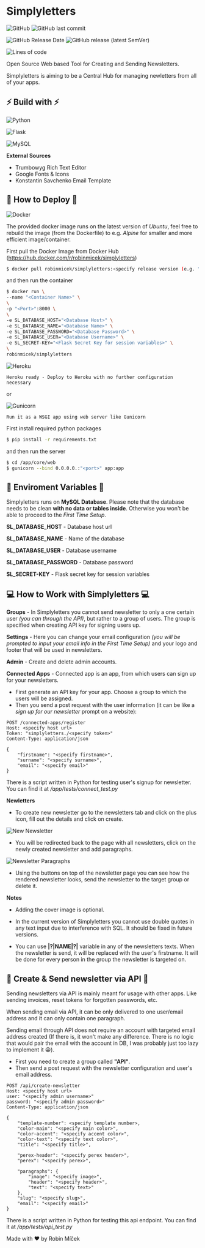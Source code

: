 # Simplyletters

![GitHub](https://img.shields.io/github/license/robinmicek/Simplyletters)
![GitHub last commit](https://img.shields.io/github/last-commit/robinmicek/simplyletters)

![GitHub Release Date](https://img.shields.io/github/release-date/robinmicek/simplyletters)
![GitHub release (latest SemVer)](https://img.shields.io/github/v/release/robinmicek/simplyletters)

![Lines of code](https://img.shields.io/tokei/lines/github/robinmicek/simplyletters)

Open Source Web based Tool for Creating and Sending Newsletters.

Simplyletters is aiming to be a Central Hub for managing newletters from all of your apps.


## ⚡ Build with ⚡
![Python](https://img.shields.io/badge/python-3670A0?style=for-the-badge&logo=python&logoColor=ffdd54)

![Flask](https://img.shields.io/badge/flask-%23000.svg?style=for-the-badge&logo=flask&logoColor=white)

![MySQL](https://img.shields.io/badge/mysql-%2300f.svg?style=for-the-badge&logo=mysql&logoColor=white)

**External Sources**

* Trumbowyg Rich Text Editor
* Google Fonts & Icons
* Konstantin Savchenko Email Template



## 🔌 How to Deploy 🔌
![Docker](https://img.shields.io/badge/docker-%230db7ed.svg?style=for-the-badge&logo=docker&logoColor=white)

The provided docker image runs on the latest version of _Ubuntu_, feel free to 
rebuild the image (from the Dockerfile) to e.g. _Alpine_ for smaller and more efficient image/container. 

First pull the Docker Image from Docker Hub (https://hub.docker.com/r/robinmicek/simplyletters)
```bash
$ docker pull robinmicek/simplyletters:<specify release version (e.g. "v1.5")>
```
and then run the container
```bash
$ docker run \
--name "<Container Name>" \
\
-p "<Port>":8000 \
\
-e SL_DATABASE_HOST="<Database Host>" \
-e SL_DATABASE_NAME="<Database Name>" \
-e SL_DATABASE_PASSWORD="<Database Password>" \
-e SL_DATABASE_USER="<Database Username>" \
-e SL_SECRET-KEY="<Flask Secret Key for session variables>" \
\
robinmicek/simplyletters
```

![Heroku](https://img.shields.io/badge/heroku-%23430098.svg?style=for-the-badge&logo=heroku&logoColor=white)

    Heroku ready - Deploy to Heroku with no further configuration necessary

or

![Gunicorn](https://img.shields.io/badge/gunicorn-%298729.svg?style=for-the-badge&logo=gunicorn&logoColor=white)

    Run it as a WSGI app using web server like Gunicorn

First install required python packages
```bash
$ pip install -r requirements.txt
``` 
and then run the server

```bash
$ cd /app/core/web
$ gunicorn --bind 0.0.0.0.:"<port>" app:app
```



## 🔐 Enviroment Variables 🔐
Simplyletters runs on **MySQL Database**. Please note that the database needs to be clean **with no data or tables inside**. Otherwise you won't be able to proceed to the *First Time Setup*.

**SL_DATABASE_HOST** - Database host url

**SL_DATABASE_NAME** - Name of the database

**SL_DATABASE_USER** - Database username

**SL_DATABASE_PASSWORD** - Database password

**SL_SECRET-KEY** - Flask secret key for session variables



## 💻 How to Work with Simplyletters 💻

**Groups** - In Simplyletters you cannot send newsletter to only a one certain user *(you can through the API)*, but rather to a group of users. The group is specified when creating API key for signing users up.

**Settings** - Here you can change your email configuration *(you will be prompted to input your email info in the First Time Setup)* and your logo and footer that will be used in newsletters.

**Admin** - Create and delete admin accounts.

**Connected Apps** - Connected app is an app, from which users can sign up for your newsletters.
* First generate an API key for your app. Choose a group to which the users will be assigned.
* Then you send a post request with the user information (it can be like a *sign up for our newsletter* prompt on a website):

```
POST /connected-apps/register
Host: <specify host url>
Token: "simplyletters./<specify token>"
Content-Type: application/json

{
    "firstname": "<specify firstname>",
    "surname": "<specify surname>",
    "email": "<specify email>"
}
```

There is a script written in Python for testing user's signup for newsletter. You can find it at */app/tests/connect_test.py*

**Newletters**
* To create new newsletter go to the newsletters tab and click on the plus icon, fill out the details and click on create.

![New Newsletter](/img/newsletter-new.png)

* You will be redirected back to the page with all newsletters, click on the newly created newsletter and add paragraphs. 

![Newsletter Paragraphs](/img/newsletter-paragraphs.png)

* Using the buttons on top of the newsletter page you can see how the rendered newsletter looks, send the newsletter to the target group or delete it.

**Notes**

* Adding the cover image is optional.

* In the current version of Simplyletters you cannot use double quotes in any text input due to interference with SQL. It should be fixed in future versions.

* You can use **|?|NAME|?|** variable in any of the newsletters texts. When the newsletter is send, it will be replaced with the user's firstname. It will be done for every person in the group the newsletter is targeted on.



## 📲 Create & Send newsletter via API 📲

Sending newsletters via API is mainly meant for usage with other apps. Like sending invoices, reset tokens for forgotten passwords, etc. 

When sending email via API, it can be only delivered to one user/email address and it can only contain one paragraph.

Sending email through API does not require an account with targeted email address created (If there is, it won't make any difference. There is no logic that would pair the email with the account in DB, I was probably just too lazy to implement it 😀).

* First you need to create a group called **"API"**.
* Then send a post request with the newsletter configuration and user's email address. 

```
POST /api/create-newsletter
Host: <specify host url>
user: "<specify admin username>"
password: "<specify admin password>"
Content-Type: application/json

{
    "template-number": <specify template number>,
    "color-main": "<specify main color>",
    "color-accent": "<specify accent color>",
    "color-text": "<specify text color>",
    "title": "<specify title>",
    
    "perex-header": "<specify perex header>",
    "perex": "<specify perex>",

    "paragraphs": {
        "image": "<specify image>",
        "header": "<specify header>",
        "text": "<specify text>"
    },
    "slug": "<specify slug>",
    "email": "<specify email>"
}
```


There is a script written in Python for testing this api endpoint. You can find it at */app/tests/api_test.py*



Made with ❤ by Robin Míček
